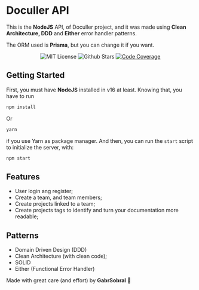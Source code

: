 # Doculler API

This is the **NodeJS** API, of Doculler project, and it was made using **Clean Architecture, DDD** and **Either** error handler patterns.

The ORM used is **Prisma**, but you can change it if you want.

<p align="center">
  <img alt="MIT License" src="https://img.shields.io/github/license/GabrSobral/Doculler" />
  <img alt="Github Stars" src="https://badgen.net/github/stars/GabrSobral/Doculler" />

  <a href="https://www.codacy.com/gh/GabrSobral/Doculler/dashboard?utm_source=github.com&amp;utm_medium=referral&amp;utm_content=GabrSobral/Doculler&amp;utm_campaign=Badge_Grade">
  <img alt="Code Coverage" src="https://app.codacy.com/project/badge/Grade/6a9ea149131b49eea12bde1bc4254ea4" />
  </a>
</p>

## Getting Started
First, you must have **NodeJS** installed in v16 at least.
Knowing that, you have to run 
```bash
npm install
```
Or 
```bash
yarn
``` 
if you use Yarn as package manager.
And then, you can run the ```start``` script to initialize the server, with: 
```bash
npm start
```

## Features
 - User login ang register;
 - Create a team, and team members;
 - Create projects linked to a team;
 - Create projects tags to identify and turn your documentation more readable;

## Patterns
  - Domain Driven Design (DDD)
  - Clean Architecture (with clean code);
  - SOLID
  - Either (Functional Error Handler)
  
  Made with great care (and effort) by **GabrSobral** 💙